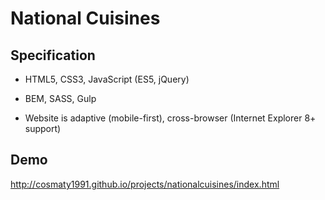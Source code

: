# National Cuisines

## Specification

- HTML5, CSS3, JavaScript (ES5, jQuery)

- BEM, SASS, Gulp

- Website is adaptive (mobile-first), cross-browser (Internet Explorer 8+ support)

## Demo

http://cosmaty1991.github.io/projects/nationalcuisines/index.html

